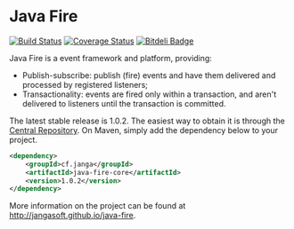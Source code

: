 # Java Fire

[![Build Status](https://travis-ci.org/jangasoft/java-fire.svg?branch=master)](https://travis-ci.org/jangasoft/java-fire) [![Coverage Status](https://coveralls.io/repos/jangasoft/java-fire/badge.png?branch=master)](https://coveralls.io/r/jangasoft/java-fire?branch=master) [![Bitdeli Badge](https://d2weczhvl823v0.cloudfront.net/jangasoft/java-fire/trend.png)](https://bitdeli.com/free "Bitdeli Badge")

Java Fire is a event framework and platform, providing:

* Publish-subscribe: publish (fire) events and have them delivered and processed by registered listeners;
* Transactionality: events are fired only within a transaction, and aren't delivered to listeners until the transaction is committed.

The latest stable release is 1.0.2. The easiest way to obtain it is through the [Central Repository](http://central.sonatype.org/). On Maven, simply add the dependency below to your project.

```xml
<dependency>
	<groupId>cf.janga</groupId>
	<artifactId>java-fire-core</artifactId>
	<version>1.0.2</version>
</dependency>
```

More information on the project can be found at http://jangasoft.github.io/java-fire.
